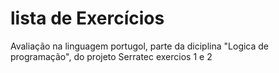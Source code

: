 # lista de Exercícios
Avaliação na linguagem portugol, parte da diciplina "Logica de programação", do projeto Serratec
exercios 1 e 2 
